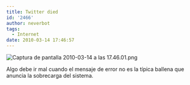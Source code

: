 ```yaml
---
title: Twitter died
id: '2466'
author: neverbot
tags:
  - Internet
date: 2010-03-14 17:46:57
---
```


![Captura de pantalla 2010-03-14 a las 17.46.01.png](./Captura-de-pantalla-2010-03-14-a-las-17.46.01.png)

Algo debe ir mal cuando el mensaje de error no es la típica ballena que anuncia la sobrecarga del sistema.